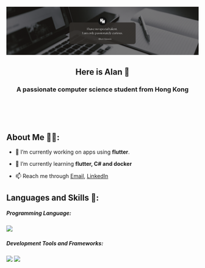 [![MasterHead](images/masterhead.png)](https://indefinite-future.vercel.app/)

<h2 align="center">Here is Alan 👋</h2>
<h3 align="center">A passionate computer science student from Hong Kong</h3>

# <img src="https://komarev.com/ghpvc/?username=indefinite-future&label=Profile%20views&color=0e75b6&style=flat" alt="" /> <img src="https://img.shields.io/github/followers/indefinite-future?label=Follow&style=flat" alt="" /> <img src="https://img.shields.io/github/stars/indefinite-future?style=flat" alt="" />

## About Me 🙋‍♂️:

- 🔭 I’m currently working on apps using **flutter**.

- 🌱 I’m currently learning **flutter, C# and docker**

- 📫 Reach me through [Email](mailto:alanhtt0414@gmail.com), [LinkedIn](https://www.linkedin.com/in/taktingho414/)

## Languages and Skills 🚀:

<p align="left">

<h5>Programming Language:</h5>
<img src="https://skillicons.dev/icons?i=java,js,cs,swift,kotlin,python,dart"/>

<h5>Development Tools and Frameworks:</h5>
<img src="https://skillicons.dev/icons?i=git,nodejs,npm,postman"/>

<img src="https://skillicons.dev/icons?i=html,css,js,ts,java,nextjs,react,figma,git,nodejs,postman,py,tailwind,vscode,visualstudio,vercel,vite,styledcomponents,powershell,mysql,md,firebase,express,emotion"/>
</p>

<br />

<p>&nbsp;<img align="center" src="https://github-readme-stats-sigma-five.vercel.app/api?username=indefinite-future&show_icons=true&locale=en&theme=tokyonight" alt="" /></p>
